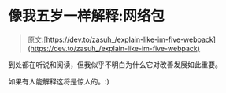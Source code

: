 # 像我五岁一样解释:网络包

> 原文:[https://dev.to/zasuh_/explain-like-im-five-webpack](https://dev.to/zasuh_/explain-like-im-five-webpack)

到处都在听说和阅读，但我似乎不明白为什么它对改善发展如此重要。

如果有人能解释这将是惊人的。:)